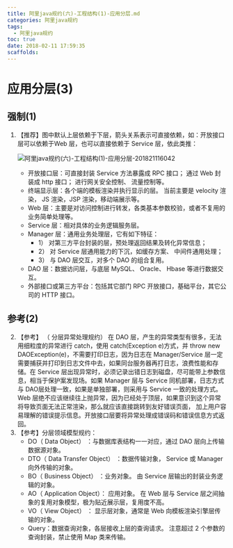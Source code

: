 ```yaml
---
title: 阿里java规约(六)-工程结构(1)-应用分层.md
categories: 阿里java规约
tags:
  - 阿里java规约
toc: true
date: 2018-02-11 17:59:35
scaffolds:
---
```

# 应用分层(3)
## 强制(1)
1. 【推荐】图中默认上层依赖于下层，箭头关系表示可直接依赖，如：开放接口层可以依赖于Web 层，也可以直接依赖于 Service 层，依此类推：

    ![阿里java规约(六)-工程结构(1)-应用分层-201821116042](http://ovasdkxqr.bkt.clouddn.com/image/work/阿里java规约(六)-工程结构(1)-应用分层-201821116042.png)
    * 开放接口层：可直接封装 Service 方法暴露成 RPC 接口； 通过 Web 封装成 http 接口； 进行网关安全控制、 流量控制等。
    * 终端显示层：各个端的模板渲染并执行显示的层。 当前主要是 velocity 渲染， JS 渲染，JSP 渲染，移动端展示等。
    * Web 层：主要是对访问控制进行转发，各类基本参数校验，或者不复用的业务简单处理等。
    * Service 层：相对具体的业务逻辑服务层。
    * Manager 层：通用业务处理层，它有如下特征：
        * 1） 对第三方平台封装的层，预处理返回结果及转化异常信息；
        * 2） 对 Service 层通用能力的下沉，如缓存方案、 中间件通用处理；
        * 3） 与 DAO 层交互，对多个 DAO 的组合复用。
    * DAO 层：数据访问层，与底层 MySQL、 Oracle、 Hbase 等进行数据交互。
    * 外部接口或第三方平台：包括其它部门 RPC 开放接口，基础平台，其它公司的 HTTP 接口。


## 参考(2)
2. 【参考】 （ 分层异常处理规约） 在 DAO 层，产生的异常类型有很多，无法用细粒度的异常进行 catch，使用 catch(Exception e)方式，并 throw new DAOException(e)，不需要打印日志，因为日志在 Manager/Service 层一定需要捕获并打印到日志文件中去，如果同台服务器再打日志，浪费性能和存储。在 Service 层出现异常时，必须记录出错日志到磁盘，尽可能带上参数信息，相当于保护案发现场。如果 Manager 层与 Service 同机部署，日志方式与 DAO层处理一致，如果是单独部署，则采用与 Service 一致的处理方式。 Web 层绝不应该继续往上抛异常，因为已经处于顶层，如果意识到这个异常将导致页面无法正常渲染，那么就应该直接跳转到友好错误页面， 加上用户容易理解的错误提示信息。开放接口层要将异常处理成错误码和错误信息方式返回。
3. 【参考】分层领域模型规约：
    * DO（ Data Object） ：与数据库表结构一一对应，通过 DAO 层向上传输数据源对象。
    * DTO（ Data Transfer Object） ：数据传输对象， Service 或 Manager 向外传输的对象。
    * BO（ Business Object） ：业务对象。 由 Service 层输出的封装业务逻辑的对象。
    * AO（ Application Object）： 应用对象。 在 Web 层与 Service 层之间抽象的复用对象模型，极为贴近展示层，复用度不高。
    * VO（ View Object） ： 显示层对象，通常是 Web 向模板渲染引擎层传输的对象。
    * Query：数据查询对象，各层接收上层的查询请求。 注意超过 2 个参数的查询封装，禁止使用 Map 类来传输。